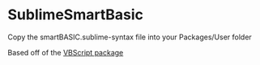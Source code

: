 # SublimeSmartBasic
Copy the smartBASIC.sublime-syntax file into your Packages/User folder

Based off of the [VBScript package](https://github.com/SublimeText/VBScript)
